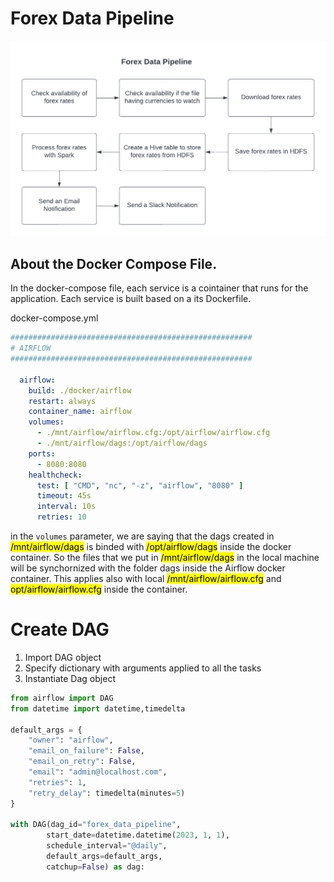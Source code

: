 # Forex Data Pipeline

![Screenshot](img/pipeline.png)

## About the Docker Compose File. 

In the docker-compose file, each service is a cointainer that runs for the application. Each service is built based on a its Dockerfile. 

docker-compose.yml
```yaml
######################################################
# AIRFLOW
######################################################

  airflow:
    build: ./docker/airflow
    restart: always
    container_name: airflow
    volumes:
      - ./mnt/airflow/airflow.cfg:/opt/airflow/airflow.cfg
      - ./mnt/airflow/dags:/opt/airflow/dags
    ports:
      - 8080:8080
    healthcheck:
      test: [ "CMD", "nc", "-z", "airflow", "8080" ]
      timeout: 45s
      interval: 10s
      retries: 10
```
in the `volumes` parameter, we are saying that the dags created in <mark>/mnt/airflow/dags</mark> is binded with <mark>/opt/airflow/dags</mark> inside the docker container. So the files that we put in <mark>/mnt/airflow/dags</mark> in the local machine will be synchornized with the folder dags inside the Airflow docker container. This applies also with local <mark>/mnt/airflow/airflow.cfg</mark> and <mark>opt/airflow/airflow.cfg</mark> inside the container. 

# Create DAG

1. Import DAG object
2. Specify dictionary with arguments applied to all the tasks
3. Instantiate Dag object

```python
from airflow import DAG
from datetime import datetime,timedelta

default_args = {
    "owner": "airflow", 
    "email_on_failure": False,
    "email_on_retry": False, 
    "email": "admin@localhost.com", 
    "retries": 1, 
    "retry_delay": timedelta(minutes=5)
}

with DAG(dag_id="forex_data_pipeline",
        start_date=datetime.datetime(2023, 1, 1),
        schedule_interval="@daily", 
        default_args=default_args, 
        catchup=False) as dag:

```